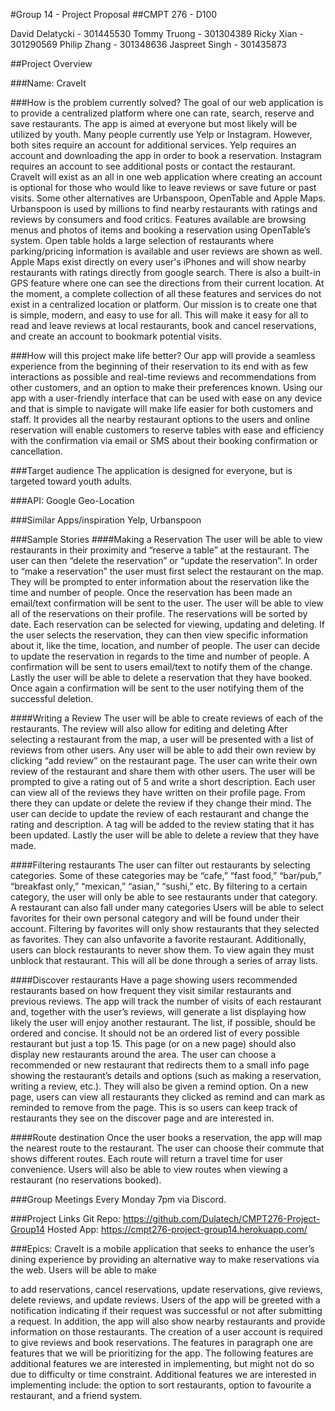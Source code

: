 #Group 14 - Project Proposal
##CMPT 276 - D100

David Delatycki - 301445530
Tommy Truong - 301304389
Ricky Xian -  301290569
Philip Zhang - 301348636
Jaspreet Singh - 301435873

##Project Overview

###Name: CraveIt

###How is the problem currently solved?
The goal of our web application is to provide a centralized platform where one can rate, search,  reserve and save restaurants. The app is aimed at everyone but most likely will be utilized by youth. Many people currently use Yelp or Instagram. However, both sites require an account for additional services. Yelp requires an account and downloading the app in order to book a reservation. Instagram requires an account to see additional posts or contact the restaurant. CraveIt will exist as an all in one web application where creating an account is optional for those who would like to leave reviews or save future or past visits.
Some other alternatives are Urbanspoon, OpenTable and Apple Maps. Urbanspoon is used by millions to find nearby restaurants with ratings and reviews by consumers and food critics. Features available are browsing menus and photos of items and booking a reservation using OpenTable’s system. Open table holds a large selection of restaurants where parking/pricing information is available and user reviews are shown as well. Apple Maps exist directly on every user's iPhones and will show nearby restaurants with ratings directly from google search. There is also a built-in GPS feature where one can see the directions from their current location.
At the moment, a complete collection of all these features and services do not exist in a centralized location or platform. Our mission is to create one that is simple, modern, and easy to use for all. This will make it easy for all to read and leave reviews at local restaurants, book and cancel reservations, and create an account to bookmark potential visits.
 
 
###How will this project make life better?
Our app will provide a seamless experience from the beginning of their reservation to its end with as few interactions as possible and  real-time reviews and recommendations from other customers, and an option to make their preferences known. Using our app with a user-friendly interface that can be used with ease on any device and that is simple to navigate will make life easier for both customers and staff. It provides all the nearby restaurant options to the users and online reservation will enable customers to reserve tables with ease and efficiency with the confirmation via email or SMS about their booking confirmation or cancellation. 

###Target audience
The application is designed for everyone, but is targeted toward youth adults.

###API: Google Geo-Location

###Similar Apps/inspiration
Yelp, Urbanspoon

###Sample Stories
####Making a Reservation
The user will be able to view restaurants in their proximity and “reserve a table” at the restaurant. The user can then “delete the reservation” or “update the reservation”.
In order to “make a reservation” the user must first select the restaurant on the map. They will be prompted to enter information about the reservation like the time and number of people. Once the reservation has been made an email/text confirmation will be sent to the user.
The user will be able  to view all of the reservations on their profile. The reservations will be sorted by date. Each reservation can be selected for viewing, updating and deleting.
If the user selects the reservation, they can then view specific information about it, like the time, location, and number of people.
The user can decide to update the reservation in regards to the time and number of people. A confirmation will be sent to users email/text to notify them of the change.
Lastly the user will be able to delete a reservation that they have booked. Once again a confirmation will be sent to the user notifying them of the successful deletion.
 
####Writing a Review
The user will be able to create reviews of each of the restaurants. The review will also allow for editing and deleting
After selecting a restaurant from the map, a user will be presented with a list of reviews from other users. Any user will be able to add their own review by clicking “add review” on the restaurant page.
The user can write their own review of the restaurant and share them with other users. The user will be prompted to give a rating out of 5 and write a short description.
Each user can view all of the reviews they have written on their profile page. From there they can update or delete the review if they change their mind.
The user can decide to update the review of each restaurant and change the rating and description. A tag will be added to the review stating that it has been updated.
Lastly the user will be able to delete a review that they have made.
 
####Filtering restaurants 
The user can filter out restaurants by selecting categories. Some of these categories may be “cafe,” “fast food,” “bar/pub,” “breakfast only,” “mexican,” “asian,” “sushi,” etc. By filtering to a certain category, the user will only be able to see restaurants under that category. A restaurant can also fall under many categories
Users will be able to select favorites for their own personal category and will be found under their account. Filtering by favorites will only show restaurants that they selected as favorites. They can also unfavorite a favorite restaurant.
Additionally, users can block restaurants to never show them. To view again they must unblock that restaurant.
This will all be done through a series of array lists.
 
####Discover restaurants
Have a page showing users recommended restaurants based on how frequent they visit similar restaurants and previous reviews. The app will track the number of visits of each restaurant and, together with the user’s reviews, will generate a list displaying how likely the user will enjoy another restaurant. The list, if possible, should be ordered and concise. It should not be an ordered list of every possible restaurant but just a top 15.
This page (or on a new page) should also display new restaurants around the area. 
The user can choose a recommended or new restaurant that redirects them to a small info page showing the restaurant’s details and options (such as making a reservation, writing a review, etc.). They will also be given a remind option. On a new page, users can view all restaurants they clicked as remind and can mark as reminded to remove from the page. This is so users can keep track of restaurants they see on the discover page and are interested in.
 
####Route destination
Once the user books a reservation, the app will map the nearest route to the restaurant. The user can choose their commute that shows different routes. Each route will return a travel time for user convenience. 
Users will also be able to view routes when viewing a restaurant (no reservations booked).

###Group Meetings
Every Monday 7pm via Discord.

###Project Links
Git Repo: https://github.com/Dulatech/CMPT276-Project-Group14
Hosted App: https://cmpt276-project-group14.herokuapp.com/

###Epics: 
CraveIt is a mobile application that seeks to enhance the user’s dining experience by providing an alternative way to make reservations via the web. Users will be able to make 
 
to add reservations, cancel reservations, update reservations, give reviews, delete reviews, and update reviews. Users of the app will be greeted with a notification indicating if their request was successful or not after submitting a request. In addition, the app will also show nearby restaurants and provide information on those restaurants. The creation of a user account is required to give reviews and book reservations.
The features in paragraph one are features that we will be prioritizing for the app. The following features are additional features we are interested in implementing, but might not do so due to difficulty or time constraint. Additional features we are interested in implementing include: the option to sort restaurants, option to favourite a restaurant, and a friend system.

